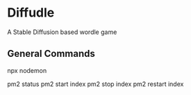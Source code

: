 # Diffudle
A Stable Diffusion based wordle game

## General Commands
npx nodemon



pm2 status
pm2 start index
pm2 stop index
pm2 restart index
